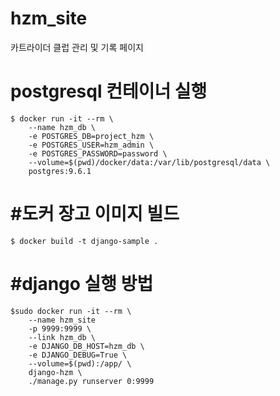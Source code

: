 # hzm_site
카트라이더 클럽 관리 및 기록 페이지

# postgresql 컨테이너 실행
```
$ docker run -it --rm \
    --name hzm_db \
    -e POSTGRES_DB=project_hzm \
    -e POSTGRES_USER=hzm_admin \
    -e POSTGRES_PASSWORD=password \
    --volume=$(pwd)/docker/data:/var/lib/postgresql/data \
    postgres:9.6.1
 ```

#도커 장고 이미지 빌드 
===
```
$ docker build -t django-sample .
```

#django 실행 방법 
===
```
$sudo docker run -it --rm \
    --name hzm_site
    -p 9999:9999 \
    --link hzm_db \
    -e DJANGO_DB_HOST=hzm_db \
    -e DJANGO_DEBUG=True \
    --volume=$(pwd):/app/ \
    django-hzm \
    ./manage.py runserver 0:9999
```
